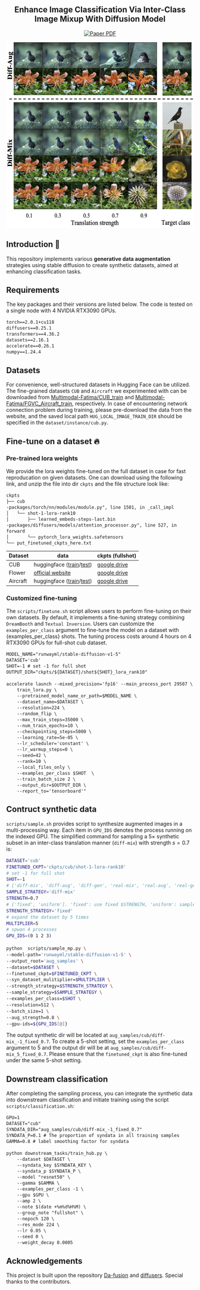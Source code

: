 <!-- [![Zhicai's GitHub stats](https://github-readme-stats.vercel.app/api?username=Zhicaiwww)](https://github.com/Zhicaiwww/github-readme-stats) -->
<p align="center">

  <h2 align="center">Enhance Image Classification Via Inter-Class Image Mixup With Diffusion Model</h2>
  <p align="center">
        <a href="https://arxiv.org/abs/2403.19600"><img src='https://img.shields.io/badge/arXiv-DiffMix-red' alt='Paper PDF'></a>
  </p>
  
<div align="center">
  <img src="assets/teaser.png" alt="Image" width="600" height="500"/>
</div>

## Introduction 👋
This repository implements various **generative data augmentation** strategies using stable diffusion to create synthetic datasets, aimed at enhancing classification tasks.
## Requirements
The key packages and their versions are listed below. The code is tested on a single node with 4 NVIDIA RTX3090 GPUs.
```
torch==2.0.1+cu118
diffusers==0.25.1
transformers==4.36.2
datasets==2.16.1
accelerate==0.26.1
numpy==1.24.4
```
## Datasets 
For convenience, well-structured datasets in Hugging Face can be utilized. The fine-grained datasets `CUB` and `Aircraft` we experimented with can be downloaded from [Multimodal-Fatima/CUB_train](https://huggingface.co/datasets/Multimodal-Fatima/CUB_train) and [Multimodal-Fatima/FGVC_Aircraft_train](https://huggingface.co/datasets/Multimodal-Fatima/FGVC_Aircraft_train), respectively. In case of encountering network connection problem during training, please pre-download the data from the website, and the saved local path `HUG_LOCAL_IMAGE_TRAIN_DIR` should be specified in the `dataset/instance/cub.py`. 



## Fine-tune on a dataset 🔥
### Pre-trained lora weights
We provide the lora weights fine-tuned on the full dataset in case for fast reproducation on given datasets. One can download using the following link, and unzip the file into dir `ckpts` and the file structure look like:

```
ckpts
├── cub                                                                                                                                                                                                                                          -packages/torch/nn/modules/module.py", line 1501, in _call_impl
│   └── shot-1-lora-rank10
│       ├── learned_embeds-steps-last.bin                                                                                                                                                                                                        -packages/diffusers/models/attention_processor.py", line 527, in forward
│       └── pytorch_lora_weights.safetensors
└── put_finetuned_ckpts_here.txt
```

| Dataset | data                                                             | ckpts (fullshot)                                                    |
|---------|---------------------------------------------------------------------|---------------------------------------------------------------------|
| CUB     | huggingface ([train](https://huggingface.co/datasets/Multimodal-Fatima/CUB_train)/[test](https://huggingface.co/datasets/Multimodal-Fatima/CUB_test))| [google drive](https://drive.google.com/file/d/1AOX4TcXSPGRSmxSgB08L8P-28c5TPkxw/view?usp=sharing) |
| Flower  | [official website ](https://www.robots.ox.ac.uk/~vgg/data/flowers/102/) | [google drive](https://drive.google.com/file/d/1hBodBaLb_GokxfMXvQyhr4OGzyBgyBm0/view?usp=sharing) |
| Aircraft  | huggingface ([train](https://huggingface.co/datasets/Multimodal-Fatima/FGVC_Aircraft_train)/[test](https://huggingface.co/datasets/Multimodal-Fatima/FGVC_Aircraft_test)) | [google drive](https://drive.google.com/file/d/19PuRbIsurv1IKeu-jx5WieocMy5rfIKg/view?usp=sharing) |



### Customized fine-tuning
The `scripts/finetune.sh` script allows users to perform fine-tuning on their own datasets. By default, it implements a fine-tuning strategy combining `DreamBooth` and `Textual Inversion`. Users can customize the `examples_per_class` argument to fine-tune the model on a dataset with {examples_per_class} shots. The tuning process costs around 4 hours on 4 RTX3090 GPUs for full-shot cub dataset.

```
MODEL_NAME="runwayml/stable-diffusion-v1-5"
DATASET='cub'
SHOT=-1 # set -1 for full shot
OUTPUT_DIR="ckpts/${DATASET}/shot${SHOT}_lora_rank10"

accelerate launch --mixed_precision='fp16' --main_process_port 29507 \
    train_lora.py \
    --pretrained_model_name_or_path=$MODEL_NAME \
    --dataset_name=$DATASET \
    --resolution=224 \
    --random_flip \
    --max_train_steps=35000 \
    --num_train_epochs=10 \
    --checkpointing_steps=5000 \
    --learning_rate=5e-05 \
    --lr_scheduler='constant' \
    --lr_warmup_steps=0 \
    --seed=42 \
    --rank=10 \
    --local_files_only \
    --examples_per_class $SHOT  \
    --train_batch_size 2 \
    --output_dir=$OUTPUT_DIR \
    --report_to='tensorboard'"
```

## Contruct synthetic data
`scripts/sample.sh` provides script to synthesize augmented images in a multi-processing way. Each item in `GPU_IDS` denotes the process running on the indexed GPU. The simplified command for sampling a $5\times$ synthetic subset in an inter-class translation manner (`diff-mix`) with strength $s=0.7$ is:

```bash
DATASET='cub'
FINETUNED_CKPT='ckpts/cub/shot-1-lora-rank10' 
# set -1 for full shot
SHOT=-1 
# ['diff-mix', 'diff-aug', 'diff-gen', 'real-mix', 'real-aug', 'real-gen', 'ti_mix', 'ti_aug']
SAMPLE_STRATEGY='diff-mix' 
STRENGTH=0.7
# ['fixed', 'uniform']. 'fixed': use fixed $STRENGTH, 'uniform': sample from [0.3, 0.5, 0.7, 0.9]
STRENGTH_STRATEGY='fixed' 
# expand the dataset by 5 times
MULTIPLIER=5 
# spwan 4 processes
GPU_IDS=(0 1 2 3) 

python  scripts/sample_mp.py \
--model-path='runwayml/stable-diffusion-v1-5' \
--output_root='aug_samples' \
--dataset=$DATASET \
--finetuned_ckpt=$FINETUNED_CKPT \
--syn_dataset_mulitiplier=$MULTIPLIER \
--strength_strategy=$STRENGTH_STRATEGY \
--sample_strategy=$SAMPLE_STRATEGY \
--examples_per_class=$SHOT \
--resolution=512 \
--batch_size=1 \
--aug_strength=0.8 \
--gpu-ids=${GPU_IDS[@]}
```
The output synthetic dir will be located at `aug_samples/cub/diff-mix_-1_fixed_0.7`. To create a 5-shot setting, set the `examples_per_class` argument to 5 and the output dir will be at `aug_samples/cub/diff-mix_5_fixed_0.7`. Please ensure that the `finetuned_ckpt` is also fine-tuned under the same 5-shot setting.


## Downstream classification
After completing the sampling process, you can integrate the synthetic data into downstream classification and initiate training using the script `scripts/classification.sh`:
```
GPU=1
DATASET="cub"
SYNDATA_DIR="aug_samples/cub/diff-mix_-1_fixed_0.7"
SYNDATA_P=0.1 # The proportion of syndata in all training samples
GAMMA=0.8 # label smoothing factor for syndata

python downstream_tasks/train_hub.py \
    --dataset $DATASET \
    --syndata_key $SYNDATA_KEY \
    --syndata_p $SYNDATA_P \
    --model "resnet50" \
    --gamma $GAMMA \
    --examples_per_class -1 \
    --gpu $GPU \
    --amp 2 \
    --note $(date +%m%d%H%M) \
    --group_note "fullshot" \
    --nepoch 120 \
    --res_mode 224 \
    --lr 0.05 \
    --seed 0 \
    --weight_decay 0.0005 
```

## Acknowledgements

This project is built upon the repository [Da-fusion](https://github.com/brandontrabucco/da-fusion) and [diffusers](https://github.com/huggingface/diffusers). Special thanks to the contributors.


